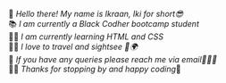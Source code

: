👋 *Hello there! My name is Ikraan, Iki for short😎* <br>
📚 *I am currently a Black Codher bootcamp student* <br>
👩‍💻 *I am currently learning HTML and CSS* <br>
💁‍♀️ *I love to travel and sightsee 🛫🌍* <br> 
💬 *If you have any queries please reach me via email✌🏽🤪*<br>
👸🏽 *Thanks for stopping by and happy coding*🤭
